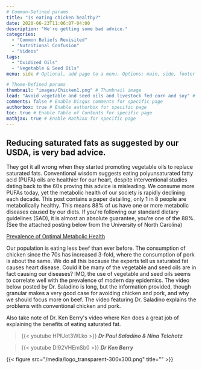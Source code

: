 ```yaml
---
# Common-Defined params
title: "Is eating chicken healthy?"
date: 2020-06-23T11:06:07-04:00
description: "We're getting some bad advice."
categories:
  - "Common Beliefs Revisited"
  - "Nutritional Confusion"
  - "Videos"
tags:
  - "Oxidized Oils"
  - "Vegetable & Seed Oils"
menu: side # Optional, add page to a menu. Options: main, side, footer

# Theme-Defined params
thumbnail: "images/Chicken1.png" # Thumbnail image
lead: "Avoid vegetable and seed oils and livestock fed corn and soy" # Lead text
comments: false # Enable Disqus comments for specific page
authorbox: true # Enable authorbox for specific page
toc: true # Enable Table of Contents for specific page
mathjax: true # Enable MathJax for specific page
---
```


## Reducing saturated fats as suggested by our USDA, is very bad advice.

They got it all wrong when they started promoting vegetable oils to replace saturated fats. Conventional wisdom suggests eating polyunsaturated fatty acid (PUFA) oils are healthier for our heart, despite interventional studies dating back to the 60s proving this advice is misleading. We consume more PUFAs today, yet the metabolic health of our society is rapidly declining each decade. This post contains a paper detailing, only 1 in 8 people are metabolically healthy. This means 88% of us have one or more metabolic diseases caused by our diets. If you're following our standard dietary guidelines (SAD), it is almost an absolute guarantee, you're one of the 88%. 
(See the attached posting below from the University of North Carolina)

[Prevalence of Optimal Metabolic Health](https://craigccfl.com/media/Prevalence_Optimal_Metabolic_Health.pdf)

Our population is eating less beef than ever before. The consumption of chicken since the 70s has increased 3-fold, where the consumption of pork is about the same. We do all this because the experts tell us saturated fat causes heart disease. Could it be many of the vegetable and seed oils are in fact causing our diseases? IMO, the use of vegetable and seed oils seems to correlate well with the prevalence of modern day epidemics. The video below posted by Dr. Saladino is long, but the information provided, though granular makes a very good case for avoiding chicken and pork, and why we should focus more on beef. The video featuring Dr. Saladino explains the problems with conventional chicken and pork. 

Also take note of Dr. Ken Berry's video where Ken does a great job of explaining the benefits of eating saturated fat.


>{{< youtube HPlUot3WLko >}} 
***Dr Paul Saladino & Nina Telchotz***

>{{< youtube DI92VHEmSb0 >}}
***Dr Ken Berry***

{{< figure src="/media/logo_transparent-300x300.png" title="" >}}
